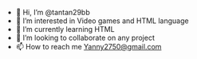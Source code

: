- 👋 Hi, I’m @tantan29bb
- 👀 I’m interested in Video games and HTML language
- 🌱 I’m currently learning HTML
- 💞️ I’m looking to collaborate on any project
- 📫 How to reach me Yanny2750@gmail.com

<!---
tantan29bb/tantan29bb is a ✨ special ✨ repository because its `README.md` (this file) appears on your GitHub profile.
You can click the Preview link to take a look at your changes.
--->
